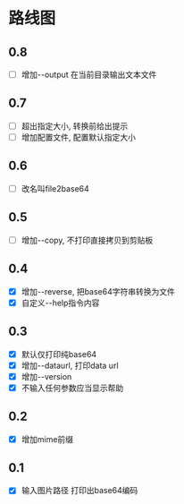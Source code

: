 # 路线图

## 0.8
- [ ] 增加--output 在当前目录输出文本文件

## 0.7
- [ ] 超出指定大小, 转换前给出提示
- [ ] 增加配置文件, 配置默认指定大小

## 0.6
- [ ] 改名叫file2base64

## 0.5
- [ ] 增加--copy, 不打印直接拷贝到剪贴板

## 0.4
- [x] 增加--reverse, 把base64字符串转换为文件
- [x] 自定义--help指令内容

## 0.3
- [x] 默认仅打印纯base64
- [x] 增加--dataurl, 打印data url
- [x] 增加--version
- [x] 不输入任何参数应当显示帮助

## 0.2
- [x] 增加mime前缀

## 0.1
- [x] 输入图片路径 打印出base64编码